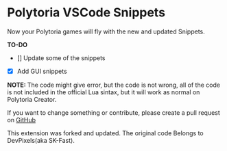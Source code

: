 # Polytoria VSCode Snippets

Now your Polytoria games will fly with the new and updated Snippets.

**TO-DO**
- [] Update some of the snippets
- [x] Add GUI snippets

<strong> NOTE: </strong>
The code might give error, but the code is not wrong, all of the code is not included in the official Lua sintax, but it will work as normal on Polytoria Creator.

If you want to change something or contribute, please create a pull request on [GitHub](https://github.com/ItsLuiggiYahoo/Polytoria-CodeSnippets/)

This extension was forked and updated. The original code Belongs to DevPixels(aka SK-Fast).
